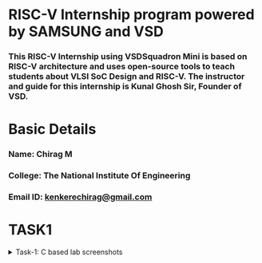 # RISC-V Internship program powered by SAMSUNG and VSD
### This RISC-V Internship using VSDSquadron Mini is based on RISC-V architecture and uses open-source tools to teach students about VLSI SoC Design and RISC-V. The instructor and guide for this internship is Kunal Ghosh Sir, Founder of VSD.

# Basic Details

### Name: Chirag M
### College: The National Institute Of Engineering
### Email ID: kenkerechirag@gmail.com

# TASK1 
<details>
<summary> Task-1: C based lab screenshots </summary>
<br>
![t1_1](https://github.com/Chiragkenkere/samsung_riscv/blob/main/C_code.jpeg?raw=true)
![t1_2](https://github.com/Chiragkenkere/samsung_riscv/blob/main/C-code_output.jpeg?raw=true)

</details>
